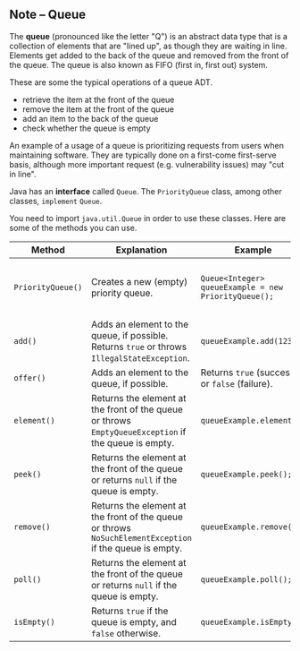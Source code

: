 ## Note – Queue

The **queue** (pronounced like the letter "Q") is an abstract data type that is a collection of elements that are "lined up", as though they are waiting in line. Elements get added to the back of the queue and removed from the front of the queue. The queue is also known as FIFO (first in, first out) system. 

These are some the typical operations of a queue ADT.

* retrieve the item at the front of the queue
* remove the item at the front of the queue
* add an item to the back of the queue
* check whether the queue is empty

An example of a usage of a queue is prioritizing requests from users when maintaining software. They are typically done on a first-come first-serve basis, although more important request (e.g. vulnerability issues) may "cut in line". 

Java has an **interface** called `Queue`. The `PriorityQueue` class, among other classes, `implement` `Queue`.

You need to import `java.util.Queue` in order to use these classes. Here are some of the methods you can use. 

| Method            | Explanation                                                  | Example                                              | Explanation                                                  |
| ----------------- | ------------------------------------------------------------ | ---------------------------------------------------- | ------------------------------------------------------------ |
| `PriorityQueue()` | Creates a new (empty) priority queue.                        | `Queue<Integer> queueExample = new PriorityQueue();` | Creates a new priority queue of integers called `queueExample`. It is initialized to the empty queue. |
| `add()`           | Adds an element to the queue, if possible. Returns `true` or throws `IllegalStateException`. | `queueExample.add(1234);`                            | Adds `1234` to the top of `queueExample`.                    |
| `offer()`         | Adds an element to the queue, if possible.                   | Returns `true` (success) or `false` (failure).       | `queueExample.offer(5678);`                                  |
| `element()`       | Returns the element at the front of the queue or throws `EmptyQueueException` if the queue is empty. | `queueExample.element();`                            | Returns `5678`.                                              |
| `peek()`          | Returns the element at the front of the queue or returns `null` if the queue is empty. | `queueExample.peek();`                               | Returns `5678`.                                              |
| `remove()`        | Returns the element at the front of the queue or throws `NoSuchElementException` if the queue is empty. | `queueExample.remove();`                             | Removes `5678`. Now, `queueExample` contains only `1234`.    |
| `poll()`          | Returns the element at the front of the queue or returns `null` if the queue is empty. | `queueExample.poll();`                               | `Removes 1234`. Now, queueExample is empty again.            |
| `isEmpty()`       | Returns `true` if the queue is empty, and `false` otherwise. | `queueExample.isEmpty()`                             | Returns `true`, since `queueExample` is currently empty.     |

